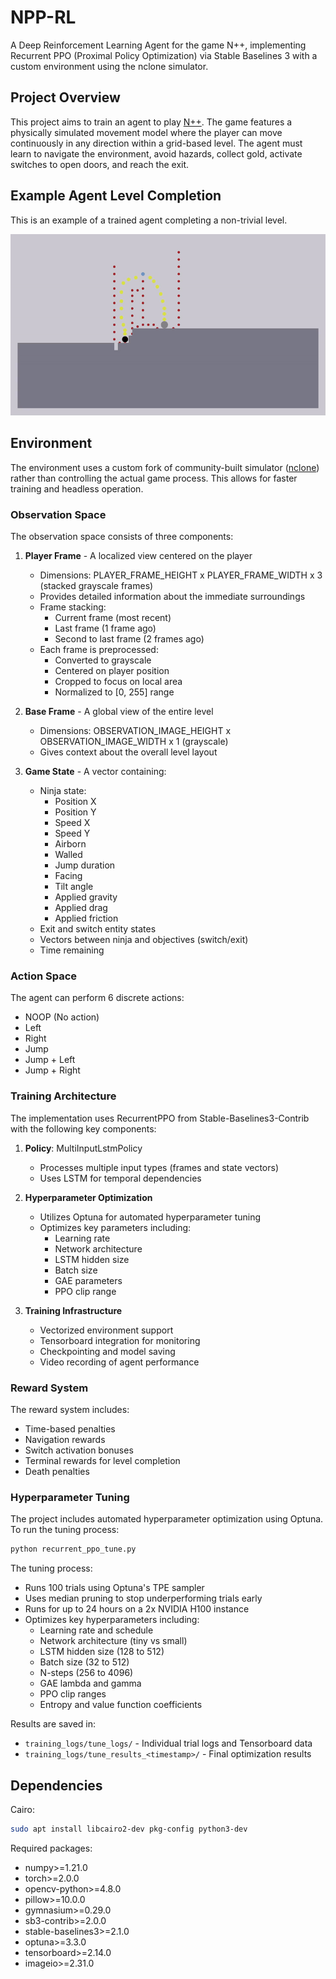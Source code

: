 # NPP-RL

A Deep Reinforcement Learning Agent for the game N++, implementing Recurrent PPO (Proximal Policy Optimization) via Stable Baselines 3 with a custom environment using the nclone simulator.

## Project Overview

This project aims to train an agent to play [N++](https://en.wikipedia.org/wiki/N%2B%2B). The game features a physically simulated movement model where the player can move continuously in any direction within a grid-based level. The agent must learn to navigate the environment, avoid hazards, collect gold, activate switches to open doors, and reach the exit.

## Example Agent Level Completion

This is an example of a trained agent completing a non-trivial level.

![Example Level Completion](example_completion.gif)

## Environment

The environment uses a custom fork of community-built simulator ([nclone](https://github.com/Tetramputechture/nclone)) rather than controlling the actual game process. This allows for faster training and headless operation.

### Observation Space

The observation space consists of three components:

1. **Player Frame** - A localized view centered on the player
   - Dimensions: PLAYER_FRAME_HEIGHT x PLAYER_FRAME_WIDTH x 3 (stacked grayscale frames)
   - Provides detailed information about the immediate surroundings
   - Frame stacking:
     - Current frame (most recent)
     - Last frame (1 frame ago)
     - Second to last frame (2 frames ago)
   - Each frame is preprocessed:
     - Converted to grayscale
     - Centered on player position
     - Cropped to focus on local area
     - Normalized to [0, 255] range

2. **Base Frame** - A global view of the entire level
   - Dimensions: OBSERVATION_IMAGE_HEIGHT x OBSERVATION_IMAGE_WIDTH x 1 (grayscale)
   - Gives context about the overall level layout

3. **Game State** - A vector containing:
   - Ninja state:
     - Position X
     - Position Y
     - Speed X
     - Speed Y
     - Airborn
     - Walled
     - Jump duration
     - Facing
     - Tilt angle
     - Applied gravity
     - Applied drag
     - Applied friction
   - Exit and switch entity states
   - Vectors between ninja and objectives (switch/exit)
   - Time remaining

### Action Space

The agent can perform 6 discrete actions:

- NOOP (No action)
- Left
- Right
- Jump
- Jump + Left
- Jump + Right

### Training Architecture

The implementation uses RecurrentPPO from Stable-Baselines3-Contrib with the following key components:

1. **Policy**: MultiInputLstmPolicy
   - Processes multiple input types (frames and state vectors)
   - Uses LSTM for temporal dependencies

2. **Hyperparameter Optimization**
   - Utilizes Optuna for automated hyperparameter tuning
   - Optimizes key parameters including:
     - Learning rate
     - Network architecture
     - LSTM hidden size
     - Batch size
     - GAE parameters
     - PPO clip range

3. **Training Infrastructure**
   - Vectorized environment support
   - Tensorboard integration for monitoring
   - Checkpointing and model saving
   - Video recording of agent performance

### Reward System

The reward system includes:

- Time-based penalties
- Navigation rewards
- Switch activation bonuses
- Terminal rewards for level completion
- Death penalties

### Hyperparameter Tuning

The project includes automated hyperparameter optimization using Optuna. To run the tuning process:

```bash
python recurrent_ppo_tune.py
```

The tuning process:

- Runs 100 trials using Optuna's TPE sampler
- Uses median pruning to stop underperforming trials early
- Runs for up to 24 hours on a 2x NVIDIA H100 instance
- Optimizes key hyperparameters including:
  - Learning rate and schedule
  - Network architecture (tiny vs small)
  - LSTM hidden size (128 to 512)
  - Batch size (32 to 512)
  - N-steps (256 to 4096)
  - GAE lambda and gamma
  - PPO clip ranges
  - Entropy and value function coefficients

Results are saved in:

- `training_logs/tune_logs/` - Individual trial logs and Tensorboard data
- `training_logs/tune_results_<timestamp>/` - Final optimization results

## Dependencies

Cairo:

```sh
sudo apt install libcairo2-dev pkg-config python3-dev
```

Required packages:

- numpy>=1.21.0
- torch>=2.0.0
- opencv-python>=4.8.0
- pillow>=10.0.0
- gymnasium>=0.29.0
- sb3-contrib>=2.0.0
- stable-baselines3>=2.1.0
- optuna>=3.3.0
- tensorboard>=2.14.0
- imageio>=2.31.0
